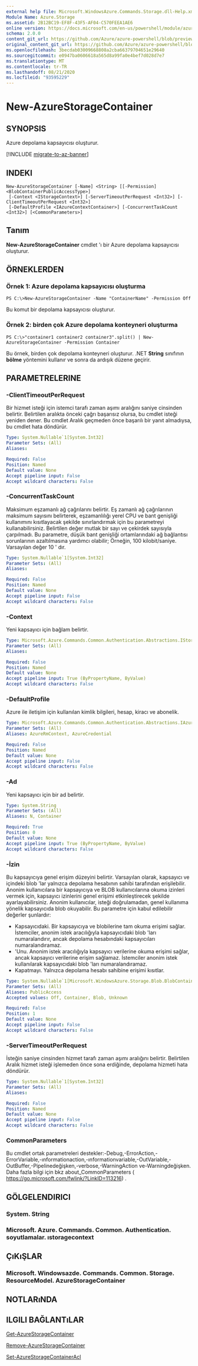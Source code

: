 ```yaml
---
external help file: Microsoft.WindowsAzure.Commands.Storage.dll-Help.xml
Module Name: Azure.Storage
ms.assetid: 2B12BC19-EF8F-43F5-AF04-C570FEEA1AE6
online version: https://docs.microsoft.com/en-us/powershell/module/azure.storage/new-azurestoragecontainer
schema: 2.0.0
content_git_url: https://github.com/Azure/azure-powershell/blob/preview/src/Storage/Commands.Storage/help/New-AzureStorageContainer.md
original_content_git_url: https://github.com/Azure/azure-powershell/blob/preview/src/Storage/Commands.Storage/help/New-AzureStorageContainer.md
ms.openlocfilehash: 3becdab03009668808a2cba66379704651e29640
ms.sourcegitcommit: e0947ba0606618a565d8a99fa0e4bef7d028d7e7
ms.translationtype: MT
ms.contentlocale: tr-TR
ms.lasthandoff: 08/21/2020
ms.locfileid: "93595229"
---
```

# New-AzureStorageContainer

## SYNOPSIS
Azure depolama kapsayıcısı oluşturur.

[!INCLUDE [migrate-to-az-banner](../../includes/migrate-to-az-banner.md)]

## INDEKI

```
New-AzureStorageContainer [-Name] <String> [[-Permission] <BlobContainerPublicAccessType>]
 [-Context <IStorageContext>] [-ServerTimeoutPerRequest <Int32>] [-ClientTimeoutPerRequest <Int32>]
 [-DefaultProfile <IAzureContextContainer>] [-ConcurrentTaskCount <Int32>] [<CommonParameters>]
```

## Tanım
**New-AzureStorageContainer** cmdlet 'ı bir Azure depolama kapsayıcısı oluşturur.

## ÖRNEKLERDEN

### Örnek 1: Azure depolama kapsayıcısı oluşturma
```
PS C:\>New-AzureStorageContainer -Name "ContainerName" -Permission Off
```

Bu komut bir depolama kapsayıcısı oluşturur.

### Örnek 2: birden çok Azure depolama konteyneri oluşturma
```
PS C:\>"container1 container2 container3".split() | New-AzureStorageContainer -Permission Container
```

Bu örnek, birden çok depolama konteyneri oluşturur.
.NET **String** sınıfının **bölme** yöntemini kullanır ve sonra da ardışık düzene geçirir.

## PARAMETRELERINE

### -ClientTimeoutPerRequest
Bir hizmet isteği için istemci tarafı zaman aşımı aralığını saniye cinsinden belirtir.
Belirtilen aralıkta önceki çağrı başarısız olursa, bu cmdlet isteği yeniden dener.
Bu cmdlet Aralık geçmeden önce başarılı bir yanıt almadıysa, bu cmdlet hata döndürür.

```yaml
Type: System.Nullable`1[System.Int32]
Parameter Sets: (All)
Aliases:

Required: False
Position: Named
Default value: None
Accept pipeline input: False
Accept wildcard characters: False
```

### -ConcurrentTaskCount
Maksimum eşzamanlı ağ çağrılarını belirtir.
Eş zamanlı ağ çağrılarının maksimum sayısını belirterek, eşzamanlılığı yerel CPU ve bant genişliği kullanımını kısıtlayacak şekilde sınırlandırmak için bu parametreyi kullanabilirsiniz.
Belirtilen değer mutlak bir sayı ve çekirdek sayısıyla çarpılmadı.
Bu parametre, düşük bant genişliği ortamlarındaki ağ bağlantısı sorunlarının azaltılmasına yardımcı olabilir; Örneğin, 100 kilobit/saniye.
Varsayılan değer 10 ' dır.

```yaml
Type: System.Nullable`1[System.Int32]
Parameter Sets: (All)
Aliases:

Required: False
Position: Named
Default value: None
Accept pipeline input: False
Accept wildcard characters: False
```

### -Context
Yeni kapsayıcı için bağlam belirtir.

```yaml
Type: Microsoft.Azure.Commands.Common.Authentication.Abstractions.IStorageContext
Parameter Sets: (All)
Aliases:

Required: False
Position: Named
Default value: None
Accept pipeline input: True (ByPropertyName, ByValue)
Accept wildcard characters: False
```

### -DefaultProfile
Azure ile iletişim için kullanılan kimlik bilgileri, hesap, kiracı ve abonelik.

```yaml
Type: Microsoft.Azure.Commands.Common.Authentication.Abstractions.IAzureContextContainer
Parameter Sets: (All)
Aliases: AzureRmContext, AzureCredential

Required: False
Position: Named
Default value: None
Accept pipeline input: False
Accept wildcard characters: False
```

### -Ad
Yeni kapsayıcı için bir ad belirtir.

```yaml
Type: System.String
Parameter Sets: (All)
Aliases: N, Container

Required: True
Position: 0
Default value: None
Accept pipeline input: True (ByPropertyName, ByValue)
Accept wildcard characters: False
```

### -İzin
Bu kapsayıcıya genel erişim düzeyini belirtir.
Varsayılan olarak, kapsayıcı ve içindeki blob 'lar yalnızca depolama hesabının sahibi tarafından erişilebilir.
Anonim kullanıcılara bir kapsayıcıya ve BLOB kullanıcılarına okuma izinleri vermek için, kapsayıcı izinlerini genel erişimi etkinleştirecek şekilde ayarlayabilirsiniz.
Anonim kullanıcılar, isteği doğrulamadan, genel kullanıma yönelik kapsayıcıda blob okuyabilir.
Bu parametre için kabul edilebilir değerler şunlardır:
- Kapsayıcıdaki.
Bir kapsayıcıya ve blobilerine tam okuma erişimi sağlar.
İstemciler, anonim istek aracılığıyla kapsayıcıdaki blob 'ları numaralandırır, ancak depolama hesabındaki kapsayıcıları numaralandıramaz. 
- 'Unu.
Anonim istek aracılığıyla kapsayıcı verilerine okuma erişimi sağlar, ancak kapsayıcı verilerine erişim sağlamaz.
İstemciler anonim istek kullanılarak kapsayıcıdaki blob 'ları numaralandıramaz. 
- Kapatmayı.
Yalnızca depolama hesabı sahibine erişimi kısıtlar.

```yaml
Type: System.Nullable`1[Microsoft.WindowsAzure.Storage.Blob.BlobContainerPublicAccessType]
Parameter Sets: (All)
Aliases: PublicAccess
Accepted values: Off, Container, Blob, Unknown

Required: False
Position: 1
Default value: None
Accept pipeline input: False
Accept wildcard characters: False
```

### -ServerTimeoutPerRequest
İsteğin saniye cinsinden hizmet tarafı zaman aşımı aralığını belirtir.
Belirtilen Aralık hizmet isteği işlemeden önce sona erdiğinde, depolama hizmeti hata döndürür.

```yaml
Type: System.Nullable`1[System.Int32]
Parameter Sets: (All)
Aliases:

Required: False
Position: Named
Default value: None
Accept pipeline input: False
Accept wildcard characters: False
```

### CommonParameters
Bu cmdlet ortak parametreleri destekler:-Debug,-ErrorAction,-ErrorVariable,-ınformationaction,-ınformationvariable,-OutVariable,-OutBuffer,-Pipelinedeğişken,-verbose,-WarningAction ve-Warningdeğişken. Daha fazla bilgi için bkz about_CommonParameters ( https://go.microsoft.com/fwlink/?LinkID=113216) .

## GÖLGELENDIRICI

### System. String

### Microsoft. Azure. Commands. Common. Authentication. soyutlamalar. ıstoragecontext

## ÇıKıŞLAR

### Microsoft. Windowsazde. Commands. Common. Storage. ResourceModel. AzureStorageContainer

## NOTLARıNDA

## ILGILI BAĞLANTıLAR

[Get-AzureStorageContainer](./Get-AzureStorageContainer.md)

[Remove-AzureStorageContainer](./Remove-AzureStorageContainer.md)

[Set-AzureStorageContainerAcl](./Set-AzureStorageContainerAcl.md)



